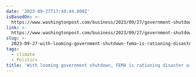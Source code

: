 ```yaml
---
date: '2023-09-27T17:48:44.000Z'
isBasedOn: >-
  https://www.washingtonpost.com/business/2023/09/27/government-shutdown-fema-disaster-aid-delays/?itid=hp-mv-top-stories_top-table-main_p001_f001
link: >-
  https://www.washingtonpost.com/business/2023/09/27/government-shutdown-fema-disaster-aid-delays/?itid=hp-mv-top-stories_top-table-main_p001_f001
slug: >-
  2023-09-27-with-looming-government-shutdown-fema-is-rationing-disaster-aid-funds-th
tags:
  - climate
  - Politics
title: 'With looming government shutdown, FEMA is rationing disaster aid funds - Th'
---
```


